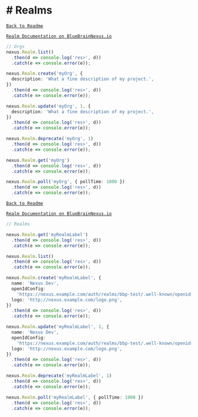 # # Realms

[`Back to Readme`](../../#readme)

[`Realm Documentation on BlueBrainNexus.io`](https://bluebrainnexus.io/docs/api/1.1/admin/admin-orgs-api.html)

```typescript
// Orgs
nexus.Realm.list()
  .then(d => console.log('res>', d))
  .catch(e => console.error(e));

nexus.Realm.create('myOrg', {
  description: 'What a fine description of my project.',
})
  .then(d => console.log('res>', d))
  .catch(e => console.error(e));

nexus.Realm.update('myOrg', 1, {
  description: 'What a fine description of my project.',
})
  .then(d => console.log('res>', d))
  .catch(e => console.error(e));

nexus.Realm.deprecate('myOrg', 1)
  .then(d => console.log('res>', d))
  .catch(e => console.error(e));

nexus.Realm.get('myOrg')
  .then(d => console.log('res>', d))
  .catch(e => console.error(e));

nexus.Realm.poll('myOrg', { pollTime: 1000 })
  .then(d => console.log('res>', d))
  .catch(e => console.error(e));
```

[`Back to Readme`](../../#readme)

[`Realm Documentation on BlueBrainNexus.io`](https://bluebrainnexus.io/docs/api/1.1/iam/iam-realms-api.html)

```typescript
// Realms

nexus.Realm.get('myRealmLabel')
  .then(d => console.log('res>', d))
  .catch(e => console.error(e));

nexus.Realm.list()
  .then(d => console.log('res>', d))
  .catch(e => console.error(e));

nexus.Realm.create('myRealmLabel', {
  name: 'Nexus Dev',
  openIdConfig:
    'https://nexus.example.com/auth/realms/bbp-test/.well-known/openid-configuration',
  logo: 'http://nexus.example.com/logo.png',
})
  .then(d => console.log('res>', d))
  .catch(e => console.error(e));

nexus.Realm.update('myRealmLabel', 1, {
  name: 'Nexus Dev',
  openIdConfig:
    'https://nexus.example.com/auth/realms/bbp-test/.well-known/openid-configuration',
  logo: 'http://nexus.example.com/logo.png',
})
  .then(d => console.log('res>', d))
  .catch(e => console.error(e));

nexus.Realm.deprecate('myRealmLabel', 1)
  .then(d => console.log('res>', d))
  .catch(e => console.error(e));

nexus.Realm.poll('myRealmLabel', { pollTime: 1000 })
  .then(d => console.log('res>', d))
  .catch(e => console.error(e));
```
